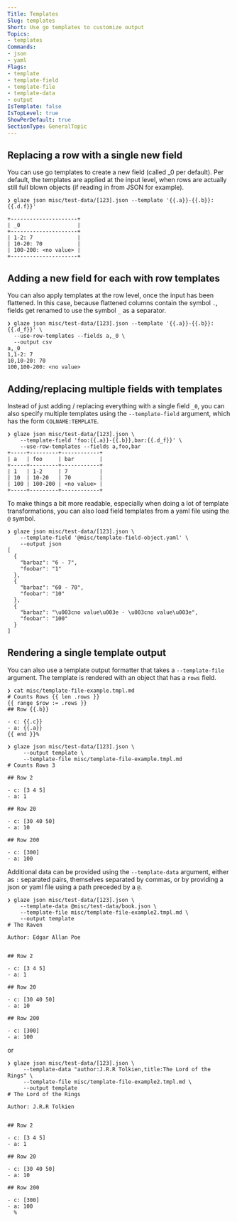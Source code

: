 ```yaml
---
Title: Templates
Slug: templates
Short: Use go templates to customize output
Topics:
- templates
Commands:
- json
- yaml
Flags:
- template
- template-field
- template-file
- template-data
- output
IsTemplate: false
IsTopLevel: true
ShowPerDefault: true
SectionType: GeneralTopic
---
```


## Replacing a row with a single new field

You can use go templates to create a new field (called _0 per default).
Per default, the templates are applied at the input level, when rows
are actually still full blown objects (if reading in from JSON for example).

```
❯ glaze json misc/test-data/[123].json --template '{{.a}}-{{.b}}: {{.d.f}}'

+---------------------+
| _0                  |
+---------------------+
| 1-2: 7              |
| 10-20: 70           |
| 100-200: <no value> |
+---------------------+
```

## Adding a new field for each with row templates

You can also apply templates at the row level, once the input has been flattened.
In this case, because flattened columns contain the symbol `.`, fields get renamed
to use the symbol `_` as a separator.

``` 
❯ glaze json misc/test-data/[123].json --template '{{.a}}-{{.b}}: {{.d_f}}' \
  --use-row-templates --fields a,_0 \
  --output csv
a,_0
1,1-2: 7
10,10-20: 70
100,100-200: <no value>
```

## Adding/replacing multiple fields with templates

Instead of just adding / replacing everything with a single field `_0`, you
can also specify multiple templates using the `--template-field` argument, which has
the form `COLNAME:TEMPLATE`.

``` 
❯ glaze json misc/test-data/[123].json \
    --template-field 'foo:{{.a}}-{{.b}},bar:{{.d_f}}' \
    --use-row-templates --fields a,foo,bar
+-----+---------+------------+
| a   | foo     | bar        |
+-----+---------+------------+
| 1   | 1-2     | 7          |
| 10  | 10-20   | 70         |
| 100 | 100-200 | <no value> |
+-----+---------+------------+
```

To make things a bit more readable, especially when doing a lot of template transformations,
you can also load field templates from a yaml file using the `@` symbol.

``` 
❯ glaze json misc/test-data/[123].json \
    --template-field '@misc/template-field-object.yaml' \
    --output json
[
  {
    "barbaz": "6 - 7",
    "foobar": "1"
  },
  {
    "barbaz": "60 - 70",
    "foobar": "10"
  },
  {
    "barbaz": "\u003cno value\u003e - \u003cno value\u003e",
    "foobar": "100"
  }
]
```

## Rendering a single template output 

You can also use a template output formatter that takes a `--template-file` argument.
The template is rendered with an object that has a `rows` field.

``` 
❯ cat misc/template-file-example.tmpl.md 
# Counts Rows {{ len .rows }}
{{ range $row := .rows }}
## Row {{.b}}

- c: {{.c}}
- a: {{.a}}
{{ end }}%                                                                                                    

❯ glaze json misc/test-data/[123].json \
     --output template \
     --template-file misc/template-file-example.tmpl.md 
# Counts Rows 3

## Row 2

- c: [3 4 5]
- a: 1

## Row 20

- c: [30 40 50]
- a: 10

## Row 200

- c: [300]
- a: 100

```

Additional data can be provided using the `--template-data` argument,
either as `:` separated pairs, themselves separated by commas,
or by providing a json or yaml file using a path preceded by a `@`.

``` 
❯ glaze json misc/test-data/[123].json \
    --template-data @misc/test-data/book.json \
    --template-file misc/template-file-example2.tmpl.md \
    --output template
# The Raven

Author: Edgar Allan Poe


## Row 2

- c: [3 4 5]
- a: 1
  
## Row 20

- c: [30 40 50]
- a: 10
  
## Row 200

- c: [300]
- a: 100
```

or 

``` 
❯ glaze json misc/test-data/[123].json \
     --template-data "author:J.R.R Tolkien,title:The Lord of the Rings" \
     --template-file misc/template-file-example2.tmpl.md \
     --output template
# The Lord of the Rings

Author: J.R.R Tolkien


## Row 2

- c: [3 4 5]
- a: 1
  
## Row 20

- c: [30 40 50]
- a: 10
  
## Row 200

- c: [300]
- a: 100
  %       
  ```